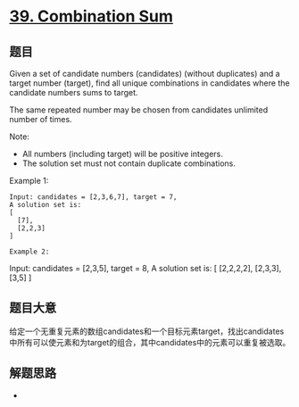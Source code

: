 # [39. Combination Sum](https://leetcode.com/problems/combination-sum/)

## 题目

Given a set of candidate numbers (candidates) (without duplicates) and a target number (target), find all unique combinations in candidates where the candidate numbers sums to target.

The same repeated number may be chosen from candidates unlimited number of times.

Note:
- All numbers (including target) will be positive integers.
- The solution set must not contain duplicate combinations.

Example 1:
```
Input: candidates = [2,3,6,7], target = 7,
A solution set is:
[
  [7],
  [2,2,3]
]

Example 2:
```
Input: candidates = [2,3,5], target = 8,
A solution set is:
[
  [2,2,2,2],
  [2,3,3],
  [3,5]
]


## 题目大意
给定一个无重复元素的数组candidates和一个目标元素target，找出candidates中所有可以使元素和为target的组合，其中candidates中的元素可以重复被选取。

## 解题思路
- 

